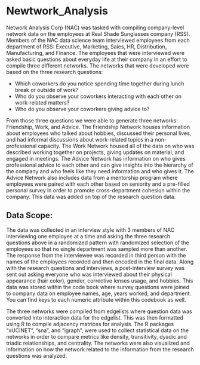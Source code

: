 # Newtwork_Analysis

Network Analysis Corp (NAC) was tasked with compiling company-level network data on the employees at Real Shade Sunglasses company (RSS). Members of the NAC data science team interviewed employees from each department of RSS: Executive, Marketing, Sales, HR, Distribution, Manufacturing, and Finance. The employees that were interviewed were asked basic questions about everyday life at their company in an effort to compile three different networks. The networks that were developed were based on the three research questions:

- Which coworkers do you notice spending time together during lunch break or outside of work?
- Who do you observe your coworkers interacting with each other on work-related matters?
- Who do you observe your coworkers giving advice to?


From those three questions we were able to generate three networks: Friendship, Work, and Advice. The Friendship Network houses information about employees who talked about hobbies, discussed their personal lives, and had informal discussions about work-related topics in a non-professional capacity. The Work Network housed all of the data on who was described working together on projects, giving updates on material, and engaged in meetings. The Advice Network has information on who gives professional advice to each other and can give insights into the hierarchy of the company and who feels like they need information and who gives it. The Advice Network also includes data from a mentorship program where employees were paired with each other based on seniority and a pre-filled personal survey in order to promote cross-department cohesion within the company. This data was added on top of the research question data.

## Data Scope:
The data was collected in an interview style with 3 members of NAC interviewing one employee at a time and asking the three research questions above in a randomized pattern with randomized selection of the employees so that no single department was sampled more than another. The response from the interviewee was recorded in third person with the names of the employees recorded and then encoded in the final data. 
Along with the research questions and interviews, a post-interview survey was sent out asking everyone who was interviewed about their physical appearance (hair color), gender, corrective lenses usage, and hobbies. This data was stored within the code book where survey questions were joined to company data on employee names, age, years worked, and department. You can find keys to each numeric attribute within this codebook as well.

The three networks were compiled from edgelists where question data was converted into interaction data for the edgelist. This was then formatted using R to compile adjacency matrices for analysis. The R packages “xUCINET”, “sna”, and “igraph”, were used to collect statistical data on the networks in order to compare metrics like density, transitivity, dyadic and triadic relationships, and centrality. The networks were also visualized and information on how the network related to the information from the research questions was analyzed. 
